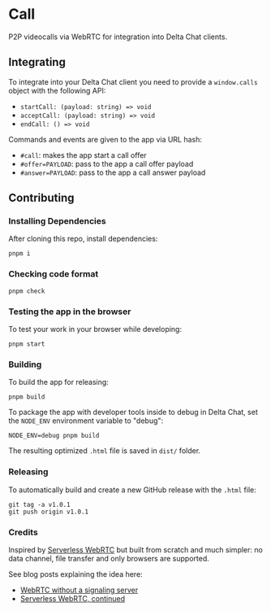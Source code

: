 # Call

P2P videocalls via WebRTC for integration into Delta Chat clients.

## Integrating

To integrate into your Delta Chat client you need to provide a
`window.calls` object with the following API:

- `startCall: (payload: string) => void`
- `acceptCall: (payload: string) => void`
- `endCall: () => void`

Commands and events are given to the app via URL hash:

- `#call`: makes the app start a call offer
- `#offer=PAYLOAD`: pass to the app a call offer payload
- `#answer=PAYLOAD`: pass to the app a call answer payload

## Contributing

### Installing Dependencies

After cloning this repo, install dependencies:

```
pnpm i
```

### Checking code format

```
pnpm check
```

### Testing the app in the browser

To test your work in your browser while developing:

```
pnpm start
```

### Building

To build the app for releasing:

```
pnpm build
```

To package the app with developer tools inside to debug in Delta Chat, set the `NODE_ENV`
environment variable to "debug":

```
NODE_ENV=debug pnpm build
```

The resulting optimized `.html` file is saved in `dist/` folder.

### Releasing

To automatically build and create a new GitHub release with the `.html` file:

```
git tag -a v1.0.1
git push origin v1.0.1
```

### Credits

Inspired by [Serverless WebRTC][serverless-webrtc] but built from scratch and much simpler:
no data channel, file transfer and only browsers are supported.

See blog posts explaining the idea here:

- [WebRTC without a signaling server](https://blog.printf.net/articles/2013/05/17/webrtc-without-a-signaling-server/)
- [Serverless WebRTC, continued](https://blog.printf.net/articles/2014/07/01/serverless-webrtc-continued/)

[serverless-webrtc]: https://github.com/cjb/serverless-webrtc/
